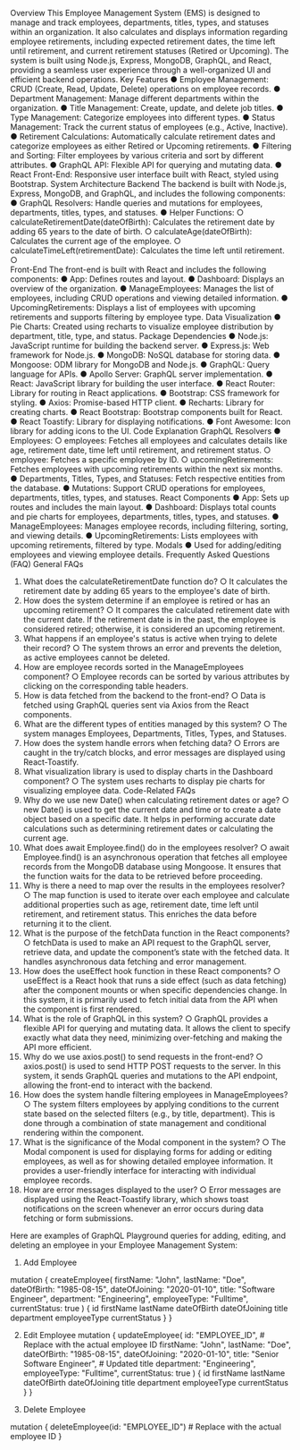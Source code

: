 Overview
This Employee Management System (EMS) is designed to manage and track employees, departments, titles, types, and statuses within an organization. It also calculates and displays information regarding employee retirements, including expected retirement dates, the time left until retirement, and current retirement statuses (Retired or Upcoming). The system is built using Node.js, Express, MongoDB, GraphQL, and React, providing a seamless user experience through a well-organized UI and efficient backend operations.
Key Features
●	Employee Management: CRUD (Create, Read, Update, Delete) operations on employee records.
●	Department Management: Manage different departments within the organization.
●	Title Management: Create, update, and delete job titles.
●	Type Management: Categorize employees into different types.
●	Status Management: Track the current status of employees (e.g., Active, Inactive).
●	Retirement Calculations: Automatically calculate retirement dates and categorize employees as either Retired or Upcoming retirements.
●	Filtering and Sorting: Filter employees by various criteria and sort by different attributes.
●	GraphQL API: Flexible API for querying and mutating data.
●	React Front-End: Responsive user interface built with React, styled using Bootstrap.
System Architecture
Backend
The backend is built with Node.js, Express, MongoDB, and GraphQL, and includes the following components:
●	GraphQL Resolvers: Handle queries and mutations for employees, departments, titles, types, and statuses.
●	Helper Functions:
○	calculateRetirementDate(dateOfBirth): Calculates the retirement date by adding 65 years to the date of birth.
○	calculateAge(dateOfBirth): Calculates the current age of the employee.
○	calculateTimeLeft(retirementDate): Calculates the time left until retirement.
○	
Front-End
The front-end is built with React and includes the following components:
●	App: Defines routes and layout.
●	Dashboard: Displays an overview of the organization.
●	ManageEmployees: Manages the list of employees, including CRUD operations and viewing detailed information.
●	UpcomingRetirements: Displays a list of employees with upcoming retirements and supports filtering by employee type.
Data Visualization
●	Pie Charts: Created using recharts to visualize employee distribution by department, title, type, and status.
Package Dependencies
●	Node.js: JavaScript runtime for building the backend server.
●	Express.js: Web framework for Node.js.
●	MongoDB: NoSQL database for storing data.
●	Mongoose: ODM library for MongoDB and Node.js.
●	GraphQL: Query language for APIs.
●	Apollo Server: GraphQL server implementation.
●	React: JavaScript library for building the user interface.
●	React Router: Library for routing in React applications.
●	Bootstrap: CSS framework for styling.
●	Axios: Promise-based HTTP client.
●	Recharts: Library for creating charts.
●	React Bootstrap: Bootstrap components built for React.
●	React Toastify: Library for displaying notifications.
●	Font Awesome: Icon library for adding icons to the UI.
Code Explanation
GraphQL Resolvers
●	Employees:
○	employees: Fetches all employees and calculates details like age, retirement date, time left until retirement, and retirement status.
○	employee: Fetches a specific employee by ID.
○	upcomingRetirements: Fetches employees with upcoming retirements within the next six months.
●	Departments, Titles, Types, and Statuses: Fetch respective entities from the database.
●	Mutations: Support CRUD operations for employees, departments, titles, types, and statuses.
React Components
●	App: Sets up routes and includes the main layout.
●	Dashboard: Displays total counts and pie charts for employees, departments, titles, types, and statuses.
●	ManageEmployees: Manages employee records, including filtering, sorting, and viewing details.
●	UpcomingRetirements: Lists employees with upcoming retirements, filtered by type.
Modals
●	Used for adding/editing employees and viewing employee details.
Frequently Asked Questions (FAQ)
General FAQs
1.	What does the calculateRetirementDate function do?
○	It calculates the retirement date by adding 65 years to the employee's date of birth.
2.	How does the system determine if an employee is retired or has an upcoming retirement?
○	It compares the calculated retirement date with the current date. If the retirement date is in the past, the employee is considered retired; otherwise, it is considered an upcoming retirement.
3.	What happens if an employee's status is active when trying to delete their record?
○	The system throws an error and prevents the deletion, as active employees cannot be deleted.
4.	How are employee records sorted in the ManageEmployees component?
○	Employee records can be sorted by various attributes by clicking on the corresponding table headers.
5.	How is data fetched from the backend to the front-end?
○	Data is fetched using GraphQL queries sent via Axios from the React components.
6.	What are the different types of entities managed by this system?
○	The system manages Employees, Departments, Titles, Types, and Statuses.
7.	How does the system handle errors when fetching data?
○	Errors are caught in the try/catch blocks, and error messages are displayed using React-Toastify.
8.	What visualization library is used to display charts in the Dashboard component?
○	The system uses recharts to display pie charts for visualizing employee data.
Code-Related FAQs
1.	Why do we use new Date() when calculating retirement dates or age?
○	new Date() is used to get the current date and time or to create a date object based on a specific date. It helps in performing accurate date calculations such as determining retirement dates or calculating the current age.
2.	What does await Employee.find() do in the employees resolver?
○	await Employee.find() is an asynchronous operation that fetches all employee records from the MongoDB database using Mongoose. It ensures that the function waits for the data to be retrieved before proceeding.
3.	Why is there a need to map over the results in the employees resolver?
○	The map function is used to iterate over each employee and calculate additional properties such as age, retirement date, time left until retirement, and retirement status. This enriches the data before returning it to the client.
4.	What is the purpose of the fetchData function in the React components?
○	fetchData is used to make an API request to the GraphQL server, retrieve data, and update the component’s state with the fetched data. It handles asynchronous data fetching and error management.
5.	How does the useEffect hook function in these React components?
○	useEffect is a React hook that runs a side effect (such as data fetching) after the component mounts or when specific dependencies change. In this system, it is primarily used to fetch initial data from the API when the component is first rendered.
6.	What is the role of GraphQL in this system?
○	GraphQL provides a flexible API for querying and mutating data. It allows the client to specify exactly what data they need, minimizing over-fetching and making the API more efficient.
7.	Why do we use axios.post() to send requests in the front-end?
○	axios.post() is used to send HTTP POST requests to the server. In this system, it sends GraphQL queries and mutations to the API endpoint, allowing the front-end to interact with the backend.
8.	How does the system handle filtering employees in ManageEmployees?
○	The system filters employees by applying conditions to the current state based on the selected filters (e.g., by title, department). This is done through a combination of state management and conditional rendering within the component.
9.	What is the significance of the Modal component in the system?
○	The Modal component is used for displaying forms for adding or editing employees, as well as for showing detailed employee information. It provides a user-friendly interface for interacting with individual employee records.
10.	How are error messages displayed to the user?
○	Error messages are displayed using the React-Toastify library, which shows toast notifications on the screen whenever an error occurs during data fetching or form submissions.


Here are examples of GraphQL Playground queries for adding, editing, and deleting an employee in your Employee Management System:



1. Add Employee

mutation {
  createEmployee(
    firstName: "John",
    lastName: "Doe",
    dateOfBirth: "1985-08-15",
    dateOfJoining: "2020-01-10",
    title: "Software Engineer",
    department: "Engineering",
    employeeType: "Fulltime",
    currentStatus: true
  ) {
    id
    firstName
    lastName
    dateOfBirth
    dateOfJoining
    title
    department
    employeeType
    currentStatus
  }
}
 


2. Edit Employee
mutation {
  updateEmployee(
    id: "EMPLOYEE_ID", # Replace with the actual employee ID
    firstName: "John",
    lastName: "Doe",
    dateOfBirth: "1985-08-15",
    dateOfJoining: "2020-01-10",
    title: "Senior Software Engineer", # Updated title
    department: "Engineering",
    employeeType: "Fulltime",
    currentStatus: true
  ) {
    id
    firstName
    lastName
    dateOfBirth
    dateOfJoining
    title
    department
    employeeType
    currentStatus
  }
}


3. Delete Employee

mutation {
  deleteEmployee(id: "EMPLOYEE_ID") # Replace with the actual employee ID
}


